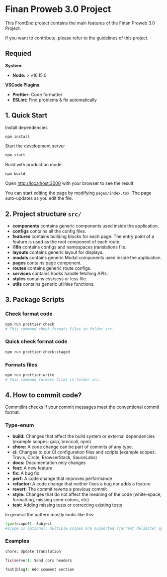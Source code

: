 # Finan Proweb 3.0 Project

This FrontEnd project contains the main features of the Finan Proweb 3.0 Project.

If you want to contribute, please refer to the guidelines of this project.

## Requied

**System**:

- **Node:** > v16.15.0

**VSCode Plugins**:

- **Prettier:** Code formatter
- **ESLint:** Find problems & fix automatically

## 1. Quick Start

Install dependencies

```bash
npm install
```

Start the development server

```bash
npm start
```

Build with production mode

```bash
npm build
```

Open [http://localhost:3000](http://localhost:3000) with your browser to see the result.

You can start editing the page by modifying `pages/index.tsx`. The page auto-updates as you edit the file.

## 2. Project structure `src/`

- **components** contains generic components used inside the application.
- **configs** contains all the config files.
- **features** contains building blocks for each page. The entry point of a feature is used as the root component of each route.
- **i18n** contains configs and namespaces translations file.
- **layouts** contains generic layout for displays.
- **modals** contains generic Modal components used inside the application.
- **pages** contains page component.
- **routes** contains generic route configs.
- **services** contains hooks handle fetching APIs.
- **styles** contains css/scss or less file.
- **utils** contains generic utilities functions.

## 3. Package Scripts

### Check format code

```bash
npm run prettier:check
# This command check formats files in folder src.
```

### Quick check format code

```bash
npm run prettier:check:staged
```

### Formats files

```bash
npm run prettier:write
# This command formats files in folder src.
```

## 4. How to commit code?

Commitlint checks if your commit messages meet the conventional commit format.

### Type-enum

- **build:** Changes that affect the build system or external dependencies (example scopes: gulp, broccoli, npm)
- **chore:** A code change can be part of commits of any type.
- **ci:** Changes to our CI configuration files and scripts (example scopes: Travis, Circle, BrowserStack, SauceLabs)
- **docs:** Documentation only changes
- **feat:** A new feature
- **fix:** A bug fix
- **perf:** A code change that improves performance
- **refactor:** A code change that neither fixes a bug nor adds a feature
- **revert:** The commit reverts a previous commit
- **style:** Changes that do not affect the meaning of the code (white-space, formatting, missing semi-colons, etc)
- **test:** Adding missing tests or correcting existing tests

In general the pattern mostly looks like this:

```bash
type(scope?): Subject
#scope is optional; multiple scopes are supported (current delimiter options: "/", "\" and ",")
```

### Examples

```bash
chore: Update translation
```

```bash
fix(server): Send cors headers
```

```bash
feat(blog): Add comment section
```
